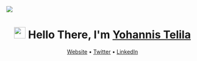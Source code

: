 ![](https://komarev.com/ghpvc/?username=joekifle&style=flat&label=Profile+Views)

<h1 align="center">
  <img src="https://raw.githubusercontent.com/sidbelbase/sidbelbase/master/wave.gif" width="30px" height="30px">
  <strong>Hello There, I'm <a href="https://joetelila.com">Yohannis Telila</a></strong>
</h1>

<p align="center">
  <a href="https://joetelila.netlify.com">Website</a> •
  <a href="https://twitter.com/joetelila">Twitter</a> •
  <a href="https://www.linkedin.com/in/joetelila/">LinkedIn</a>
</p>
<!--
<details open style="
        padding-left: 111px;
      ">
    <summary>GitHub stats</summary>
  <div>
    <a href="https://github.com/anuraghazra/github-readme-stats">
      <img align="center" height=160 src="https://github-readme-stats.vercel.app/api?username=joetelila&count_private=false&show_icons=true&theme=tokyonight">
    </a>
    <a href="https://github.com/anuraghazra/github-readme-stats">
      <img align="center" height=160 src="https://github-readme-stats.vercel.app/api/top-langs/?username=joetelila&hide=jupyter%20notebook&layout=compact&langs_count=10&theme=tokyonight">
    </a>
  </div>
</details>
-->
